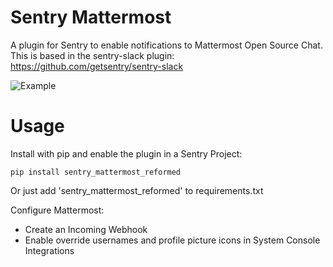 # Sentry Mattermost
A plugin for Sentry to enable notifications to Mattermost Open Source Chat.
This is based in the sentry-slack plugin: https://github.com/getsentry/sentry-slack

![Example](example.png)

# Usage
Install with pip and enable the plugin in a Sentry Project:

    pip install sentry_mattermost_reformed

Or just add 'sentry_mattermost_reformed' to requirements.txt

Configure Mattermost:
- Create an Incoming Webhook
- Enable override usernames and profile picture icons in System Console Integrations
